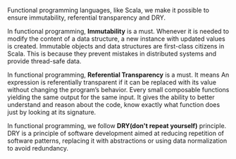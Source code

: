 Functional programming languages, like Scala, we make it possible to ensure immutability, referential transparency and DRY.
 
In functional programming, **Immutability** is a must. Whenever it is needed to modify the content of a data structure, a new instance with updated values is created. Immutable objects and data structures are first-class citizens in Scala. This is because they prevent mistakes in distributed systems and provide thread-safe data.

In functional programming, **Referential Transparency** is a must. It means An expression is referentially transparent if it can be replaced with its value without changing the program’s behavior. Every small composable functions yielding the same output for the same input. It gives the ability to better understand and reason about the code, know exactly what function does just by looking at its signature.

In functional programming, we follow **DRY(don't repeat yourself)** principle. DRY is a principle of software development aimed at reducing repetition of software patterns, replacing it with abstractions or using data normalization to avoid redundancy. 


<!--stackedit_data:
eyJoaXN0b3J5IjpbMTMwMTIyNjkxOSwtMzY2ODA0NTAzLC0xNz
AwNDI4MzAxLDE1MTI0ODUzMDgsMTI3Njg1NjI2LC0yMDI3MTk3
OTg1LDE0MDE2ODY2NjIsLTExNDAxOTI0OTcsLTUyMzAyMTc4My
wtMjU0MTYyNjUsLTEyOTgyOTY0OTYsNDIxOTMwNTgwLC0yMTQ1
NzA2MTYyLDM4OTAxNDEsLTE5OTk5NTY4OTAsMjA4NDgzNTQ4Ny
wtMTQxNDgwODY4NiwtNzM2NDkwMjMzLC0xNzg2NjM3MjI5LDMy
OTU4ODM1Nl19
-->